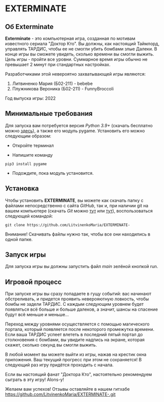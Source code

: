 # **EXTERMINATE**

## Об **Exterminate**

**Exterminate** - это компьютерная игра, созданная по мотивам известного сериала "Доктор Кто". Вы должны, как настоящий Таймлорд, управлять ТАРДИС, чтобы ее не смогли убить бомбами злые Далеки. В конце игры вы сможете увидеть, сколько времени вы смогли выжить. Цель игры - пройти все уровни. Суммарное время игры обычно не превышает 2 минут при стандартных настройках. 

Разработчиками этой невероятно захватывающей игры являются:
1) Литвиненко Мария (Б02-211) - bebebe
2) Плужникова Вероника (Б02-211) - FunnyBroccoli 

Год выпуска игры: 2022

## Минимальные требования

Для запуска вам потребуется версия *Python 3.9+* (скачать бесплатно можно [здесь](https://www.python.org/downloads/)), 
а также его модуль pygame. Установить его можно следующим образом:

* Откройте терминал

* Напишите команду 

```
pip3 install pygame
```
* Подождите, пока модуль установится.

## Установка

Чтобы установить **EXTERMINATE**, вы можете как скачать папку с файлами непосредственно с сайта *GitHub*, так и, при наличии git на вашем компьютере 
(скачать *Git* можно [тут](https://git-scm.com/downloads) или [тут](https://gitforwindows.org/)), воспользоваться следующей командой: 

```
git clone https://github.com/LitvinenkoMaria/EXTERMINATE-
```
Внимание! Скачивать файлы нужно так, чтобы все они находились в одной папке.

## Запуск игры
Для запуска игры вы должны запустить файл *main* зелёной кнопкой run. 

## Игровой процесс
При запуске игры вы сразу попадаете в гущу событий: вас начинают обстреливать, и придется проявить неверояютную ловкость, чтобы бомбы не задели ТАРДИС. С каждым следующим уровнем будет появляться всё больше и больше далеков, а значит, шансы на спасение будут всё меньше и меньше...

Переход между уровнями осуществляется с помощью магического портала, который появляется после некоторого промежутка времени. Если ваша ТАРДИС успеет влететь в последний пятый портал до столкновения с бомбами, вы увидите надпись на экране, которая скажет, сколько секунд вы смогли выжить.

В любой момент вы можете выйти из игры, нажав на крестик окна приложения. Ваш текущий прогресс при этом не сохраняется! В следующий раз игру придётся проходить с начала.

Если вы настоящий фанат "Доктора Кто", настоятельно рекомендуем сыграть в эту игру! Alons-y!

Желаем вам успехов! Отзывы оставляйте в нашем гитхабе https://github.com/LitvinenkoMaria/EXTERMINATE-.git
